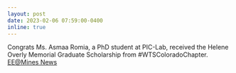 ```yaml
---
layout: post
date: 2023-02-06 07:59:00-0400
inline: true
---
```


Congrats Ms. Asmaa Romia, a PhD student at PIC-Lab, received the Helene Overly Memorial Graduate Scholarship from #WTSColoradoChapter. [EE@Mines News](https://electrical.mines.edu/congrats-to-ee-grad-student-asmaa-romia-on-her-recent-wts-co-award/)
